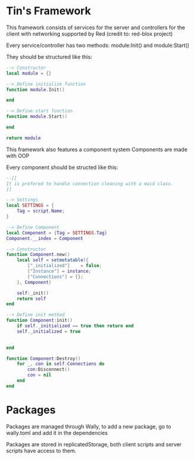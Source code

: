 # Tin's Framework
This framework consists of services for the server and controllers for the client
with networking supported by Red (credit to: red-blox project)

Every service/controller has two methods: module:Init() and module:Start()

They should be structured like this:
```lua
--> Constructor
local module = {}

--> Define initialize function
function module.Init()

end

--> Define start function
function module.Start()

end

return module
```

This framework also features a component system
Components are made with OOP

Every component should be structed like this:
```lua
--[[
It is prefered to handle connection cleaning with a maid class.
]]

--> Settings
local SETTINGS = {
	Tag = script.Name;	
}

--> Define Component
local Component = {Tag = SETTINGS.Tag}
Component.__index = Component

--> Constructor
function Component.new()
    local self = setmetatable({
        ["_initialized"] 	= false;
        ["Instance"] = instance;
        ["Connections"] = {};
    }, Component)

    self:_init()
	return self
end

--> Define init method
function Component:init()
    if self._initialized == true then return end
	self._initialized = true

    
end

function Component:Destroy()
    for _, con in self.Connections do
        con:Disconnect()
        con = nil
    end
end
```

# Packages
Packages are managed through Wally, to add a new package, go to wally.toml and add it in the dependencies

Packages are stored in replicatedStorage, both client scripts and server scripts have access to them.